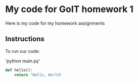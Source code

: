# My code for GoIT homework 1
Here is my code for my homework assignments

## Instructions

To run our code:

'python main.py'

```python
def hello():
    return "Hello, World!
```
